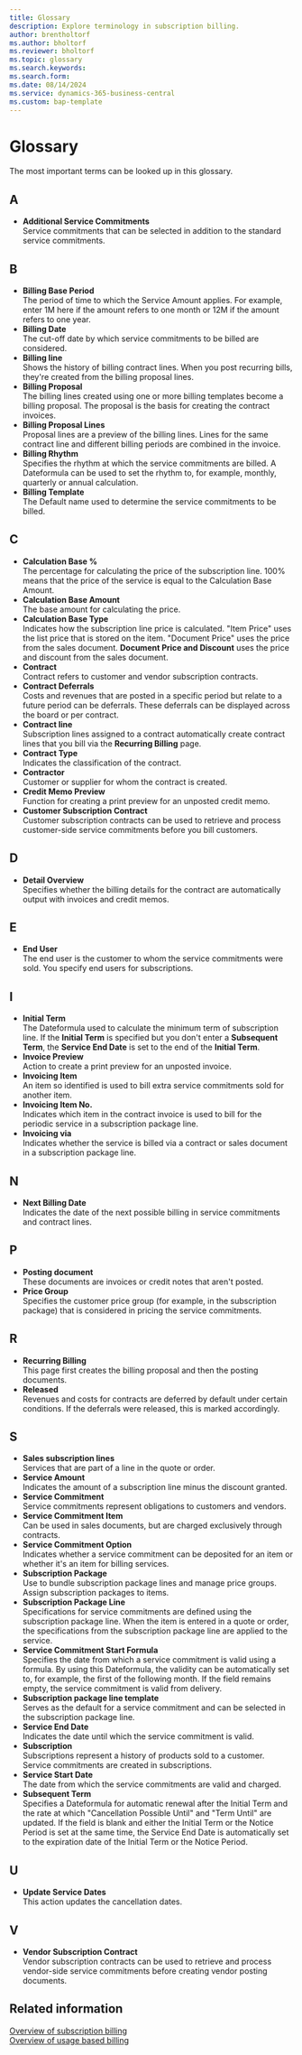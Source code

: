```yaml
---
title: Glossary 
description: Explore terminology in subscription billing.
author: brentholtorf
ms.author: bholtorf
ms.reviewer: bholtorf
ms.topic: glossary
ms.search.keywords: 
ms.search.form: 
ms.date: 08/14/2024
ms.service: dynamics-365-business-central
ms.custom: bap-template
---
```


# Glossary

The most important terms can be looked up in this glossary.

## A

* **Additional Service Commitments** <br/> Service commitments that can be selected in addition to the standard service commitments.

## B

* **Billing Base Period** <br/> The period of time to which the Service Amount applies. For example, enter 1M here if the amount refers to one month or 12M if the amount refers to one year.
* **Billing Date** <br/> The cut-off date by which service commitments to be billed are considered.
* **Billing line** <br/> Shows the history of billing contract lines. When you post recurring bills, they're created from the billing proposal lines.
* **Billing Proposal** <br/> The billing lines created using one or more billing templates become a billing proposal. The proposal is the basis for creating the contract invoices.
* **Billing Proposal Lines** <br/> Proposal lines are a preview of the billing lines. Lines for the same contract line and different billing periods are combined in the invoice.
* **Billing Rhythm** <br/> Specifies the rhythm at which the service commitments are billed. A Dateformula can be used to set the rhythm to, for example, monthly, quarterly or annual calculation.
* **Billing Template** <br/> The Default name used to determine the service commitments to be billed.

## C

* **Calculation Base %** <br/> The percentage for calculating the price of the subscription line. 100% means that the price of the service is equal to the Calculation Base Amount.
* **Calculation Base Amount** <br/> The base amount for calculating the price.
* **Calculation Base Type** <br/> Indicates how the subscription line price is calculated. "Item Price" uses the list price that is stored on the item. "Document Price" uses the price from the sales document. **Document Price and Discount** uses the price and discount from the sales document.
* **Contract** <br/> Contract refers to customer and vendor subscription contracts.
* **Contract Deferrals** <br/> Costs and revenues that are posted in a specific period but relate to a future period can be deferrals. These deferrals can be displayed across the board or per contract.
* **Contract line** <br/> Subscription lines assigned to a contract automatically create contract lines that you bill via the **Recurring Billing** page.
* **Contract Type** <br/> Indicates the classification of the contract.
* **Contractor** <br/> Customer or supplier for whom the contract is created.
* **Credit Memo Preview** <br/> Function for creating a print preview for an unposted credit memo.
* **Customer Subscription Contract** <br/> Customer  subscription contracts can be used to retrieve and process customer-side service commitments before you bill customers.

## D

* **Detail Overview** <br/> Specifies whether the billing details for the contract are automatically output with invoices and credit memos.

## E

* **End User** <br/> The end user is the customer to whom the service commitments were sold. You specify end users for subscriptions.

## I

* **Initial Term** <br/> The Dateformula used to calculate the minimum term of subscription line. If the **Initial Term** is specified but you don't enter a **Subsequent Term**, the **Service End Date** is set to the end of the **Initial Term**.
* **Invoice Preview** <br/> Action to create a print preview for an unposted invoice.
* **Invoicing Item** <br/> An item so identified is used to bill extra service commitments sold for another item.
* **Invoicing Item No.** <br/> Indicates which item in the contract invoice is used to bill for the periodic service in a subscription package line.
* **Invoicing via** <br/> Indicates whether the service is billed via a contract or sales document in a subscription package line.

## N

* **Next Billing Date** <br/> Indicates the date of the next possible billing in service commitments and contract lines.

## P

* **Posting document** <br/> These documents are invoices or credit notes that aren't posted.
* **Price Group** <br/> Specifies the customer price group (for example, in the subscription package) that is considered in pricing the service commitments.

## R

* **Recurring Billing** <br/> This page first creates the billing proposal and then the posting documents.
* **Released** <br/> Revenues and costs for contracts are deferred by default under certain conditions. If the deferrals were released, this is marked accordingly.

## S

* **Sales subscription lines** <br/> Services that are part of a line in the quote or order.
* **Service Amount** <br/> Indicates the amount of a subscription line minus the discount granted.
* **Service Commitment** <br/> Service commitments represent obligations to customers and vendors.
* **Service Commitment Item** <br/> Can be used in sales documents, but are charged exclusively through contracts.
* **Service Commitment Option** <br/> Indicates whether a service commitment can be deposited for an item or whether it's an item for billing services.
* **Subscription Package** <br/> Use to bundle subscription package lines and manage price groups. Assign subscription packages to items.
* **Subscription Package Line** <br/> Specifications for service commitments are defined using the subscription package line. When the item is entered in a quote or order, the specifications from the subscription package line are applied to the service.
* **Service Commitment Start Formula** <br/> Specifies the date from which a service commitment is valid using a formula. By using this Dateformula, the validity can be automatically set to, for example, the first of the following month. If the field remains empty, the service commitment is valid from delivery.
* **Subscription package line template** <br/> Serves as the default for a service commitment and can be selected in the subscription package line.
* **Service End Date** <br/> Indicates the date until which the service commitment is valid.
* **Subscription** <br/> Subscriptions represent a history of products sold to a customer. Service commitments are created in subscriptions.
* **Service Start Date** <br/> The date from which the service commitments are valid and charged.
* **Subsequent Term** <br/> Specifies a Dateformula for automatic renewal after the Initial Term and the rate at which "Cancellation Possible Until" and "Term Until" are updated. If the field is blank and either the Initial Term or the Notice Period is set at the same time, the Service End Date is automatically set to the expiration date of the Initial Term or the Notice Period.

## U

* **Update Service Dates** <br/> This action updates the cancellation dates.

## V

* **Vendor Subscription Contract** <br/> Vendor subscription contracts can be used to retrieve and process vendor-side service commitments before creating vendor posting documents.

## Related information

[Overview of subscription billing](welcome.md)  
[Overview of usage based billing](../UBB/welcome.md)
